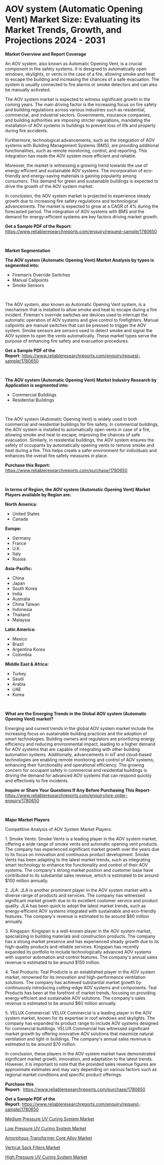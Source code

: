 <p><h1>AOV system (Automatic Opening Vent) Market Size: Evaluating its Market Trends, Growth, and Projections 2024 - 2031</h1></p><p><strong>Market Overview and Report Coverage</strong></p>
<p><p>An AOV system, also known as Automatic Opening Vent, is a crucial component in fire safety systems. It is designed to automatically open windows, skylights, or vents in the case of a fire, allowing smoke and heat to escape the building and increasing the chances of a safe evacuation. The system is usually connected to fire alarms or smoke detectors and can also be manually activated.</p><p>The AOV system market is expected to witness significant growth in the coming years. The main driving factor is the increasing focus on fire safety and building regulations across various industries such as residential, commercial, and industrial sectors. Governments, insurance companies, and building authorities are imposing stricter regulations, mandating the installation of AOV systems in buildings to prevent loss of life and property during fire accidents.</p><p>Furthermore, technological advancements, such as the integration of AOV systems with Building Management Systems (BMS), are providing additional functionalities, such as remote monitoring, control, and reporting. This integration has made the AOV system more efficient and reliable.</p><p>Moreover, the market is witnessing a growing trend towards the use of energy-efficient and sustainable AOV systems. The incorporation of eco-friendly and energy-saving materials is gaining popularity among consumers. This demand for green and sustainable buildings is expected to drive the growth of the AOV system market.</p><p>In conclusion, the AOV system market is projected to experience steady growth due to increasing fire safety regulations and technological advancements. The market is expected to grow at a CAGR of 4% during the forecasted period. The integration of AOV systems with BMS and the demand for energy-efficient systems are key factors driving market growth.</p></p>
<p><strong>Get a Sample PDF of the Report:</strong> <a href="https://www.reliableresearchreports.com/enquiry/request-sample/1780650">https://www.reliableresearchreports.com/enquiry/request-sample/1780650</a></p>
<p>&nbsp;</p>
<p><strong>Market Segmentation</strong></p>
<p><strong>The AOV system (Automatic Opening Vent) Market Analysis by types is segmented into:</strong></p>
<p><ul><li>Fireman’s Override Switches</li><li>Manual Callpoints</li><li>Smoke Sensors</li></ul></p>
<p>&nbsp;</p>
<p><p>The AOV system, also known as Automatic Opening Vent system, is a mechanism that is installed to allow smoke and heat to escape during a fire incident. Fireman's override switches are devices used to interrupt the automatic operation of AOV systems and give control to firefighters. Manual callpoints are manual switches that can be pressed to trigger the AOV system. Smoke sensors are sensors used to detect smoke and signal the AOV system to open the vents automatically. These market types serve the purpose of enhancing fire safety and evacuation procedures.</p></p>
<p><strong>Get a Sample PDF of the Report:</strong>&nbsp;<a href="https://www.reliableresearchreports.com/enquiry/request-sample/1780650">https://www.reliableresearchreports.com/enquiry/request-sample/1780650</a></p>
<p>&nbsp;</p>
<p><strong>The AOV system (Automatic Opening Vent) Market Industry Research by Application is segmented into:</strong></p>
<p><ul><li>Commercial Buildings</li><li>Residential Buildings</li></ul></p>
<p>&nbsp;</p>
<p><p>The AOV system (Automatic Opening Vent) is widely used in both commercial and residential buildings for fire safety. In commercial buildings, the AOV system is installed to automatically open vents in case of a fire, allowing smoke and heat to escape, improving the chances of safe evacuation. Similarly, in residential buildings, the AOV system ensures the safety of occupants by automatically opening vents to remove smoke and heat during a fire. This helps create a safer environment for individuals and enhances the overall fire safety measures in place.</p></p>
<p><strong>Purchase this Report:</strong>&nbsp; <a href="https://www.reliableresearchreports.com/purchase/1780650">https://www.reliableresearchreports.com/purchase/1780650</a></p>
<p>&nbsp;</p>
<p><strong>In terms of Region, the AOV system (Automatic Opening Vent) Market Players available by Region are:</strong></p>
<p>
    <p> <strong> North America: </strong>
        <ul>
            <li>United States</li>
            <li>Canada</li>
        </ul>
        </p> 
    <p> <strong> Europe: </strong>
        <ul>
            <li>Germany</li>
            <li>France</li>
            <li>U.K.</li>
            <li>Italy</li>
            <li>Russia</li>
        </ul>
        </p> 
    <p> <strong> Asia-Pacific: </strong>
        <ul>
            <li>China</li>
            <li>Japan</li>
            <li>South Korea</li>
            <li>India</li>
            <li>Australia</li>
            <li>China Taiwan</li>
            <li>Indonesia</li>
            <li>Thailand</li>
            <li>Malaysia</li>
        </ul>
        </p> 
    <p> <strong> Latin America: </strong>
        <ul>
            <li>Mexico</li>
            <li>Brazil</li>
            <li>Argentina Korea</li>
            <li>Colombia</li>
        </ul>
        </p> 
    <p> <strong> Middle East & Africa: </strong>
        <ul>
            <li>Turkey</li>
            <li>Saudi</li>
            <li>Arabia</li>
            <li>UAE</li>
            <li>Korea</li>
        </ul>
    </p>
    </p>
<p>&nbsp;</p>
<p><strong>What are the Emerging Trends in the Global AOV system (Automatic Opening Vent) market?</strong></p>
<p><p>Emerging and current trends in the global AOV system market include the increasing focus on sustainable building practices and the adoption of smart technologies. Building owners and regulators are prioritizing energy efficiency and reducing environmental impact, leading to a higher demand for AOV systems that are capable of integrating with other building automation systems. Additionally, advancements in IoT and cloud-based technologies are enabling remote monitoring and control of AOV systems, enhancing their functionality and operational efficiency. The growing concern for occupant safety in commercial and residential buildings is driving the demand for advanced AOV systems that can respond quickly and effectively to fire incidents.</p></p>
<p><strong>Inquire or Share Your Questions If Any Before Purchasing This Report</strong>- <a href="https://www.reliableresearchreports.com/enquiry/pre-order-enquiry/1780650">https://www.reliableresearchreports.com/enquiry/pre-order-enquiry/1780650</a></p>
<p>&nbsp;</p>
<p><strong>Major Market Players</strong></p>
<p><p>Competitive Analysis of AOV System Market Players:</p><p>1. Smoke Vents: Smoke Vents is a leading player in the AOV system market, offering a wide range of smoke vents and automatic opening vent products. The company has experienced significant market growth over the years due to its focus on innovation and continuous product development. Smoke Vents has been adapting to the latest market trends, such as integrating smart technology to enhance the functionality and control of their AOV systems. The company's strong market position and customer base have contributed to its substantial sales revenue, which is estimated to be around $100 million annually.</p><p>2. JLA: JLA is another prominent player in the AOV system market with a diverse range of products and services. The company has witnessed significant market growth due to its excellent customer service and product quality. JLA has been quick to adopt the latest market trends, such as energy-efficient AOV systems integrated with sustainable and eco-friendly features. The company's revenue is estimated to be around $80 million annually.</p><p>3. Kingspan: Kingspan is a well-known player in the AOV system market, specializing in building materials and construction products. The company has a strong market presence and has experienced steady growth due to its high-quality products and reliable services. Kingspan has recently expanded its portfolio to include technologically advanced AOV systems with superior automation and control features. The company's annual sales revenue is estimated to be around $150 million.</p><p>4. Teal Products: Teal Products is an established player in the AOV system market, renowned for its innovation and high-performance ventilation solutions. The company has achieved substantial market growth by continuously introducing cutting-edge AOV systems and components. Teal Products has been at the forefront of market trends, focusing on providing energy-efficient and sustainable AOV solutions. The company's sales revenue is estimated to be around $60 million annually.</p><p>5. VELUX Commercial: VELUX Commercial is a leading player in the AOV system market, known for its expertise in roof windows and skylights. The company has expanded its product range to include AOV systems designed for commercial buildings. VELUX Commercial has witnessed significant market growth by offering innovative AOV solutions that maximize natural ventilation and light in buildings. The company's annual sales revenue is estimated to be around $70 million.</p><p>In conclusion, these players in the AOV system market have demonstrated significant market growth, innovation, and adaptation to the latest trends. However, it is important to note that the provided sales revenue figures are approximate estimates and may vary depending on various factors such as regional market conditions and specific product offerings.</p></p>
<p><strong>Purchase this Report:</strong>&nbsp;&nbsp;<a href="https://www.reliableresearchreports.com/purchase/1780650">https://www.reliableresearchreports.com/purchase/1780650</a></p>
<p></p>
<p><strong>Get a Sample PDF of the Report:</strong>&nbsp;<a href="https://www.reliableresearchreports.com/enquiry/request-sample/1780650">https://www.reliableresearchreports.com/enquiry/request-sample/1780650</a></p>
<p><p><a href="https://github.com/ashepherd82/Market-Research-Report-List-2/blob/main/medium-pressure-uv-curing-system-market.md">Medium Pressure UV Curing System Market</a></p><p><a href="https://github.com/castoriffic/Market-Research-Report-List-2/blob/main/low-pressure-uv-curing-system-market.md">Low Pressure UV Curing System Market</a></p><p><a href="https://github.com/mabutironaldo/Market-Research-Report-List-2/blob/main/amorphous-transformer-core-alloy-market.md">Amorphous Transformer Core Alloy Market</a></p><p><a href="https://github.com/rexevange/Market-Research-Report-List-2/blob/main/vertical-sack-fillers-market.md">Vertical Sack Fillers Market</a></p><p><a href="https://github.com/FassouRP/Market-Research-Report-List-2/blob/main/high-pressure-uv-curing-system-market.md">High Pressure UV Curing System Market</a></p></p>